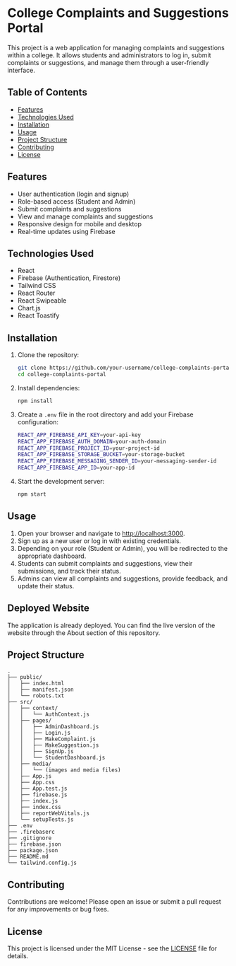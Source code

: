 
# College Complaints and Suggestions Portal

This project is a web application for managing complaints and suggestions within a college. It allows students and administrators to log in, submit complaints or suggestions, and manage them through a user-friendly interface.

## Table of Contents

- [Features](#features)
- [Technologies Used](#technologies-used)
- [Installation](#installation)
- [Usage](#usage)
- [Project Structure](#project-structure)
- [Contributing](#contributing)
- [License](#license)

## Features

- User authentication (login and signup)
- Role-based access (Student and Admin)
- Submit complaints and suggestions
- View and manage complaints and suggestions
- Responsive design for mobile and desktop
- Real-time updates using Firebase

## Technologies Used

- React
- Firebase (Authentication, Firestore)
- Tailwind CSS
- React Router
- React Swipeable
- Chart.js
- React Toastify

## Installation

1. Clone the repository:

   ```sh
   git clone https://github.com/your-username/college-complaints-portal.git
   cd college-complaints-portal
   ```

2. Install dependencies:

    ```sh
    npm install
    ```

3. Create a `.env` file in the root directory and add your Firebase configuration:

    ```sh
    REACT_APP_FIREBASE_API_KEY=your-api-key
    REACT_APP_FIREBASE_AUTH_DOMAIN=your-auth-domain
    REACT_APP_FIREBASE_PROJECT_ID=your-project-id
    REACT_APP_FIREBASE_STORAGE_BUCKET=your-storage-bucket
    REACT_APP_FIREBASE_MESSAGING_SENDER_ID=your-messaging-sender-id
    REACT_APP_FIREBASE_APP_ID=your-app-id
    ```

4. Start the development server:

    ```sh
    npm start
    ```

## Usage

1. Open your browser and navigate to [http://localhost:3000](http://localhost:3000).
2. Sign up as a new user or log in with existing credentials.
3. Depending on your role (Student or Admin), you will be redirected to the appropriate dashboard.
4. Students can submit complaints and suggestions, view their submissions, and track their status.
5. Admins can view all complaints and suggestions, provide feedback, and update their status.

## Deployed Website

The application is already deployed. You can find the live version of the website through the About section of this repository.

## Project Structure

```
.
├── public/
│   ├── index.html
│   ├── manifest.json
│   └── robots.txt
├── src/
│   ├── context/
│   │   └── AuthContext.js
│   ├── pages/
│   │   ├── AdminDashboard.js
│   │   ├── Login.js
│   │   ├── MakeComplaint.js
│   │   ├── MakeSuggestion.js
│   │   ├── SignUp.js
│   │   └── StudentDashboard.js
│   ├── media/
│   │   └── (images and media files)
│   ├── App.js
│   ├── App.css
│   ├── App.test.js
│   ├── firebase.js
│   ├── index.js
│   ├── index.css
│   ├── reportWebVitals.js
│   └── setupTests.js
├── .env
├── .firebaserc
├── .gitignore
├── firebase.json
├── package.json
├── README.md
└── tailwind.config.js
```

## Contributing

Contributions are welcome! Please open an issue or submit a pull request for any improvements or bug fixes.

## License

This project is licensed under the MIT License - see the [LICENSE](LICENSE) file for details.
